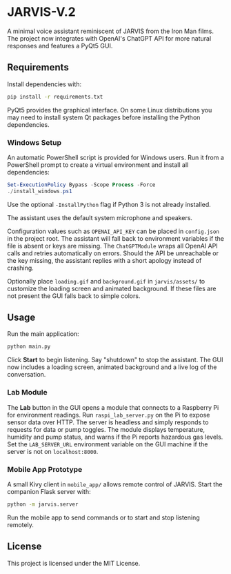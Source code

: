 # JARVIS-V.2

A minimal voice assistant reminiscent of JARVIS from the Iron Man films. The project now integrates with OpenAI's ChatGPT API for more natural responses and features a PyQt5 GUI.

## Requirements

Install dependencies with:

```bash
pip install -r requirements.txt
```

PyQt5 provides the graphical interface. On some Linux distributions you may need
to install system Qt packages before installing the Python dependencies.

### Windows Setup

An automatic PowerShell script is provided for Windows users. Run it from a
PowerShell prompt to create a virtual environment and install all
dependencies:

```powershell
Set-ExecutionPolicy Bypass -Scope Process -Force
./install_windows.ps1
```

Use the optional `-InstallPython` flag if Python 3 is not already installed.

The assistant uses the default system microphone and speakers.

Configuration values such as `OPENAI_API_KEY` can be placed in `config.json` in the project root. The assistant will fall back to environment variables if the file is absent or keys are missing.
The `ChatGPTModule` wraps all OpenAI API calls and retries automatically on errors. Should the API be unreachable or the key missing, the assistant replies with a short apology instead of crashing.

Optionally place `loading.gif` and `background.gif` in `jarvis/assets/` to customize the loading screen and animated background. If these files are not present the GUI falls back to simple colors.

## Usage

Run the main application:

```bash
python main.py
```

Click **Start** to begin listening. Say "shutdown" to stop the assistant.
The GUI now includes a loading screen, animated background and a live log of the conversation.

### Lab Module

The **Lab** button in the GUI opens a module that connects to a Raspberry Pi for
environment readings. Run `raspi_lab_server.py` on the Pi to expose sensor data
over HTTP. The server is headless and simply responds to requests for data or
pump toggles. The module displays temperature, humidity and pump status, and
warns if the Pi reports hazardous gas levels. Set the `LAB_SERVER_URL`
environment variable on the GUI machine if the server is not on
`localhost:8000`.

### Mobile App Prototype

A small Kivy client in `mobile_app/` allows remote control of JARVIS.
Start the companion Flask server with:

```bash
python -m jarvis.server
```

Run the mobile app to send commands or to start and stop listening remotely.

## License

This project is licensed under the MIT License.
